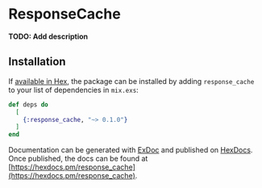 # ResponseCache

**TODO: Add description**

## Installation

If [available in Hex](https://hex.pm/docs/publish), the package can be installed
by adding `response_cache` to your list of dependencies in `mix.exs`:

```elixir
def deps do
  [
    {:response_cache, "~> 0.1.0"}
  ]
end
```

Documentation can be generated with [ExDoc](https://github.com/elixir-lang/ex_doc)
and published on [HexDocs](https://hexdocs.pm). Once published, the docs can
be found at [https://hexdocs.pm/response_cache](https://hexdocs.pm/response_cache).

